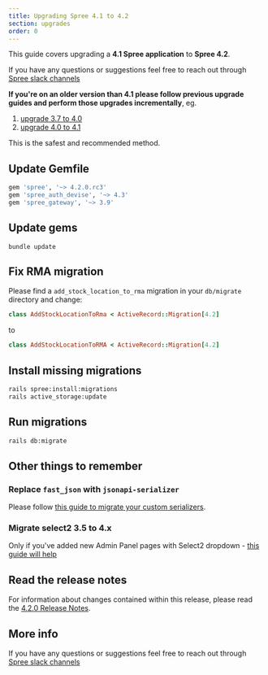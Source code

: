 ```yaml
---
title: Upgrading Spree 4.1 to 4.2
section: upgrades
order: 0
---
```


This guide covers upgrading a **4.1 Spree application** to **Spree 4.2**.

If you have any questions or suggestions feel free to reach out through [Spree slack channels](http://slack.spreecommerce.org/)

**If you're on an older version than 4.1 please follow previous upgrade guides and perform those upgrades incrementally**, eg.

1. [upgrade 3.7 to 4.0](/developer/upgrades/three-dot-seven-to-four-dot-oh.html)
2. [upgrade 4.0 to 4.1](/developer/upgrades/four-dot-oh-to-four-dot-one.html)

This is the safest and recommended method.

## Update Gemfile

```ruby
gem 'spree', '~> 4.2.0.rc3'
gem 'spree_auth_devise', '~> 4.3'
gem 'spree_gateway', '~> 3.9'
```

## Update gems

```
bundle update
```

## Fix RMA migration

Please find a `add_stock_location_to_rma` migration in your `db/migrate` directory and change:

```ruby
class AddStockLocationToRma < ActiveRecord::Migration[4.2]
```

to

```ruby
class AddStockLocationToRMA < ActiveRecord::Migration[4.2]
```

## Install missing migrations

```bash
rails spree:install:migrations
rails active_storage:update
```

## Run migrations

```bash
rails db:migrate
```

## Other things to remember

### Replace `fast_json` with `jsonapi-serializer`

Please follow [this guide to migrate your custom serializers](https://github.com/jsonapi-serializer/jsonapi-serializer#migrating-from-netflixfast_jsonapi).

### Migrate select2 3.5 to 4.x

Only if you've added new Admin Panel pages with Select2 dropdown - [this guide will help](https://select2.org/upgrading/migrating-from-35)

## Read the release notes

For information about changes contained within this release, please read the [4.2.0 Release Notes](https://guides.spreecommerce.org/release_notes/spree_4_2_0.html).

## More info

If you have any questions or suggestions feel free to reach out through [Spree slack channels](http://slack.spreecommerce.org/)
